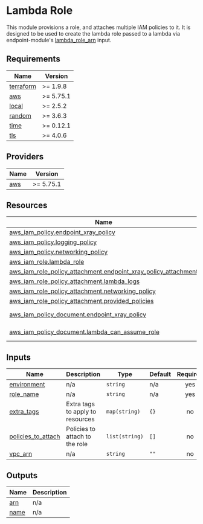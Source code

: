 # Lambda Role

This module provisions a role, and attaches multiple IAM policies to it.
It is designed to be used to create the lambda role passed to a lambda via endpoint-module's
[lambda_role_arn](../endpoint-module/README.md#input_lambda_role_arn) input.

<!-- prettier-ignore-start -->
<!-- BEGIN_TF_DOCS -->
## Requirements

| Name | Version |
|------|---------|
| <a name="requirement_terraform"></a> [terraform](#requirement\_terraform) | >= 1.9.8 |
| <a name="requirement_aws"></a> [aws](#requirement\_aws) | >= 5.75.1 |
| <a name="requirement_local"></a> [local](#requirement\_local) | >= 2.5.2 |
| <a name="requirement_random"></a> [random](#requirement\_random) | >= 3.6.3 |
| <a name="requirement_time"></a> [time](#requirement\_time) | >= 0.12.1 |
| <a name="requirement_tls"></a> [tls](#requirement\_tls) | >= 4.0.6 |

## Providers

| Name | Version |
|------|---------|
| <a name="provider_aws"></a> [aws](#provider\_aws) | >= 5.75.1 |

## Resources

| Name | Type |
|------|------|
| [aws_iam_policy.endpoint_xray_policy](https://registry.terraform.io/providers/hashicorp/aws/latest/docs/resources/iam_policy) | resource |
| [aws_iam_policy.logging_policy](https://registry.terraform.io/providers/hashicorp/aws/latest/docs/resources/iam_policy) | resource |
| [aws_iam_policy.networking_policy](https://registry.terraform.io/providers/hashicorp/aws/latest/docs/resources/iam_policy) | resource |
| [aws_iam_role.lambda_role](https://registry.terraform.io/providers/hashicorp/aws/latest/docs/resources/iam_role) | resource |
| [aws_iam_role_policy_attachment.endpoint_xray_policy_attachment](https://registry.terraform.io/providers/hashicorp/aws/latest/docs/resources/iam_role_policy_attachment) | resource |
| [aws_iam_role_policy_attachment.lambda_logs](https://registry.terraform.io/providers/hashicorp/aws/latest/docs/resources/iam_role_policy_attachment) | resource |
| [aws_iam_role_policy_attachment.networking_policy](https://registry.terraform.io/providers/hashicorp/aws/latest/docs/resources/iam_role_policy_attachment) | resource |
| [aws_iam_role_policy_attachment.provided_policies](https://registry.terraform.io/providers/hashicorp/aws/latest/docs/resources/iam_role_policy_attachment) | resource |
| [aws_iam_policy_document.endpoint_xray_policy](https://registry.terraform.io/providers/hashicorp/aws/latest/docs/data-sources/iam_policy_document) | data source |
| [aws_iam_policy_document.lambda_can_assume_role](https://registry.terraform.io/providers/hashicorp/aws/latest/docs/data-sources/iam_policy_document) | data source |

## Inputs

| Name | Description | Type | Default | Required |
|------|-------------|------|---------|:--------:|
| <a name="input_environment"></a> [environment](#input\_environment) | n/a | `string` | n/a | yes |
| <a name="input_role_name"></a> [role\_name](#input\_role\_name) | n/a | `string` | n/a | yes |
| <a name="input_extra_tags"></a> [extra\_tags](#input\_extra\_tags) | Extra tags to apply to resources | `map(string)` | `{}` | no |
| <a name="input_policies_to_attach"></a> [policies\_to\_attach](#input\_policies\_to\_attach) | Policies to attach to the role | `list(string)` | `[]` | no |
| <a name="input_vpc_arn"></a> [vpc\_arn](#input\_vpc\_arn) | n/a | `string` | `""` | no |

## Outputs

| Name | Description |
|------|-------------|
| <a name="output_arn"></a> [arn](#output\_arn) | n/a |
| <a name="output_name"></a> [name](#output\_name) | n/a |
<!-- END_TF_DOCS -->
<!-- prettier-ignore-end -->
